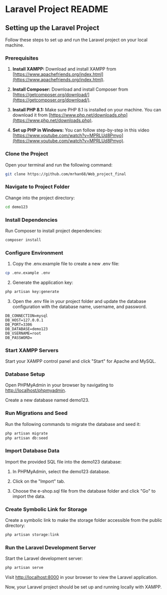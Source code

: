 # Laravel Project README

## Setting up the Laravel Project

Follow these steps to set up and run the Laravel project on your local machine.

### Prerequisites

1. **Install XAMPP:** Download and install XAMPP from [https://www.apachefriends.org/index.html](https://www.apachefriends.org/index.html).

2. **Install Composer:** Download and install Composer from [https://getcomposer.org/download/](https://getcomposer.org/download/).

3. **Install PHP 8.1:** Make sure PHP 8.1 is installed on your machine. You can download it from [https://www.php.net/downloads.php](https://www.php.net/downloads.php).

4. **Set up PHP in Windows:** You can follow step-by-step in this video [https://www.youtube.com/watch?v=MPRLUd8Pmyo](https://www.youtube.com/watch?v=MPRLUd8Pmyo).

### Clone the Project

Open your terminal and run the following command:

```bash
git clone https://github.com/mrhan68/Web_project_final
```

### Navigate to Project Folder

Change into the project directory:
```bash
cd demo123
```

### Install Dependencies

Run Composer to install project dependencies:

```bash
composer install
```

### Configure Environment

1. Copy the .env.example file to create a new .env file:

```bash
cp .env.example .env
```

2. Generate the application key:

```bash
php artisan key:generate
```

3. Open the .env file in your project folder and update the database configuration with the database name, username, and password.

```env
DB_CONNECTION=mysql
DB_HOST=127.0.0.1
DB_PORT=3306
DB_DATABASE=demo123
DB_USERNAME=root
DB_PASSWORD=
```

### Start XAMPP Servers

Start your XAMPP control panel and click "Start" for Apache and MySQL.

### Database Setup

Open PHPMyAdmin in your browser by navigating to [http://localhost/phpmyadmin](http://localhost/phpmyadmin).

Create a new database named demo123.

### Run Migrations and Seed

Run the following commands to migrate the database and seed it:

```bash
php artisan migrate
php artisan db:seed
```

### Import Database Data

Import the provided SQL file into the demo123 database:

1. In PHPMyAdmin, select the demo123 database.

2. Click on the "Import" tab.

3. Choose the e-shop.sql file from the database folder and click "Go" to import the data.


### Create Symbolic Link for Storage

Create a symbolic link to make the storage folder accessible from the public directory:

```bash
php artisan storage:link
```

### Run the Laravel Development Server

Start the Laravel development server:

```bash
php artisan serve
```

Visit [http://localhost:8000](http://localhost:8000) in your browser to view the Laravel application.

Now, your Laravel project should be set up and running locally with XAMPP.
